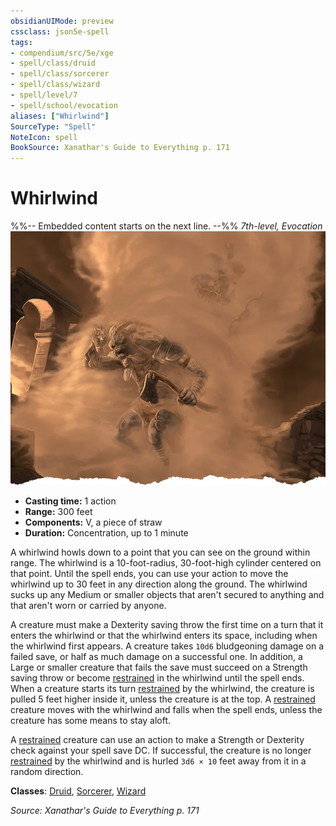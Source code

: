 ```yaml
---
obsidianUIMode: preview
cssclass: json5e-spell
tags:
- compendium/src/5e/xge
- spell/class/druid
- spell/class/sorcerer
- spell/class/wizard
- spell/level/7
- spell/school/evocation
aliases: ["Whirlwind"]
SourceType: "Spell"
NoteIcon: spell
BookSource: Xanathar's Guide to Everything p. 171
---
```

# Whirlwind
%%-- Embedded content starts on the next line. --%%
*7th-level, Evocation*  
![](https://raw.githubusercontent.com/5etools-mirror-2/5etools-img/main/spells/XGE/Whirlwind.webp#right)  

- **Casting time:** 1 action
- **Range:** 300 feet
- **Components:** V, a piece of straw
- **Duration:** Concentration, up to 1 minute

A whirlwind howls down to a point that you can see on the ground within range. The whirlwind is a 10-foot-radius, 30-foot-high cylinder centered on that point. Until the spell ends, you can use your action to move the whirlwind up to 30 feet in any direction along the ground. The whirlwind sucks up any Medium or smaller objects that aren't secured to anything and that aren't worn or carried by anyone.

A creature must make a Dexterity saving throw the first time on a turn that it enters the whirlwind or that the whirlwind enters its space, including when the whirlwind first appears. A creature takes `10d6` bludgeoning damage on a failed save, or half as much damage on a successful one. In addition, a Large or smaller creature that fails the save must succeed on a Strength saving throw or become [restrained](/2-Mechanics/CLI/rules/conditions.md#restrained) in the whirlwind until the spell ends. When a creature starts its turn [restrained](/2-Mechanics/CLI/rules/conditions.md#restrained) by the whirlwind, the creature is pulled 5 feet higher inside it, unless the creature is at the top. A [restrained](/2-Mechanics/CLI/rules/conditions.md#restrained) creature moves with the whirlwind and falls when the spell ends, unless the creature has some means to stay aloft.

A [restrained](/2-Mechanics/CLI/rules/conditions.md#restrained) creature can use an action to make a Strength or Dexterity check against your spell save DC. If successful, the creature is no longer [restrained](/2-Mechanics/CLI/rules/conditions.md#restrained) by the whirlwind and is hurled `3d6 × 10` feet away from it in a random direction.

**Classes**: [Druid](/2-Mechanics/CLI/classes/druid.md), [Sorcerer](/2-Mechanics/CLI/classes/sorcerer.md), [Wizard](/2-Mechanics/CLI/classes/wizard.md)

*Source: Xanathar's Guide to Everything p. 171*